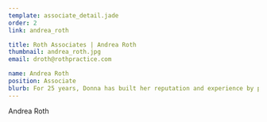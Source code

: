 ```yaml
---
template: associate_detail.jade
order: 2
link: andrea_roth

title: Roth Associates | Andrea Roth
thumbnail: andrea_roth.jpg
email: droth@rothpractice.com

name: Andrea Roth
position: Associate
blurb: For 25 years, Donna has built her reputation and experience by practicing civil litigation and family law.  Backed by a belief that justice and fair play are the fundamental values of the United States and Texas Constitutions, the Law Offices of Donna Roth is here to fight for your rights.
---
```


<div class="associate_detail">
    Andrea Roth
</div>




